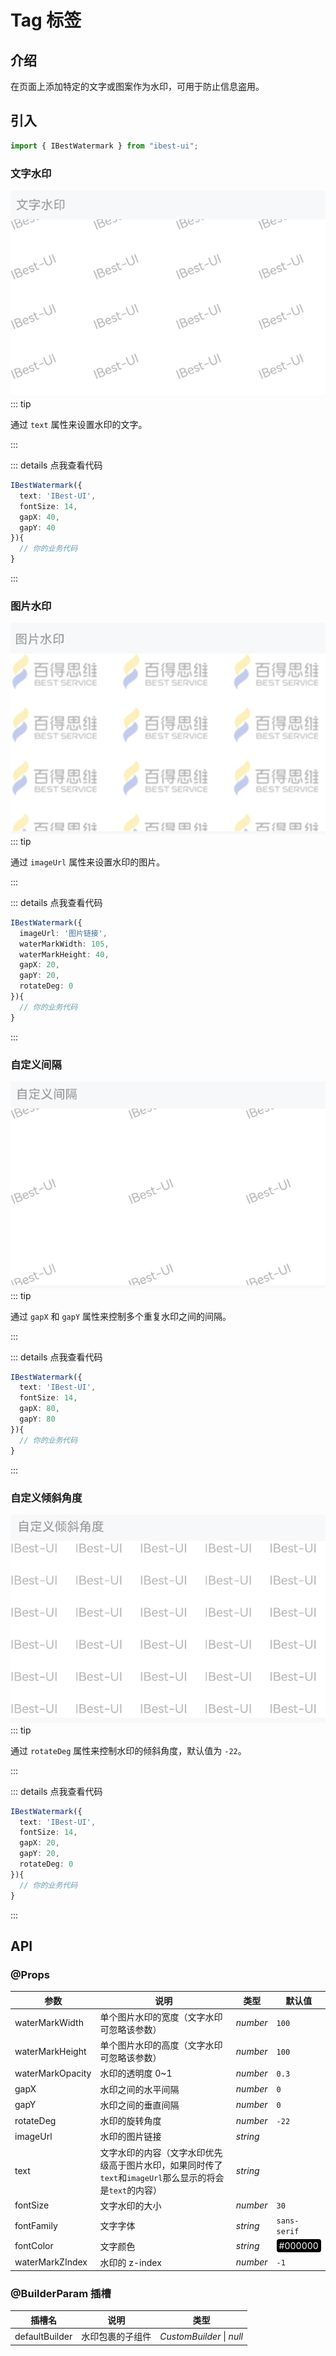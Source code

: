 # Tag 标签

## 介绍

在页面上添加特定的文字或图案作为水印，可用于防止信息盗用。

## 引入

```ts
import { IBestWatermark } from "ibest-ui";
```

### 文字水印

![文字水印](./images/text-watermark.png)
::: tip

通过 `text` 属性来设置水印的文字。

:::

::: details 点我查看代码

```ts
IBestWatermark({
  text: 'IBest-UI',
  fontSize: 14,
  gapX: 40,
  gapY: 40
}){
  // 你的业务代码
}
```

:::

### 图片水印

![图片水印](./images/img-watermark.png)
::: tip

通过 `imageUrl` 属性来设置水印的图片。

:::

::: details 点我查看代码

```ts
IBestWatermark({
  imageUrl: '图片链接',
  waterMarkWidth: 105,
  waterMarkHeight: 40,
  gapX: 20,
  gapY: 20,
  rotateDeg: 0
}){
  // 你的业务代码
}
```

:::

### 自定义间隔

![自定义间隔](./images/gap-watermark.png)
::: tip

通过 `gapX` 和 `gapY` 属性来控制多个重复水印之间的间隔。

:::

::: details 点我查看代码

```ts
IBestWatermark({
  text: 'IBest-UI',
  fontSize: 14,
  gapX: 80,
  gapY: 80
}){
  // 你的业务代码
}
```

:::

### 自定义倾斜角度

![自定义倾斜角度](./images/rotate-watermark.png)
::: tip

通过 `rotateDeg` 属性来控制水印的倾斜角度，默认值为 `-22`。

:::

::: details 点我查看代码

```ts
IBestWatermark({
  text: 'IBest-UI',
  fontSize: 14,
  gapX: 20,
  gapY: 20,
  rotateDeg: 0
}){
  // 你的业务代码
}
```

:::

## API

### @Props

| 参数             | 说明                                                                                                     | 类型     | 默认值                                                                                         |
| ---------------- | -------------------------------------------------------------------------------------------------------- | -------- | ---------------------------------------------------------------------------------------------- |
| waterMarkWidth   | 单个图片水印的宽度（文字水印可忽略该参数）                                                               | _number_ | `100`                                                                                          |
| waterMarkHeight  | 单个图片水印的高度（文字水印可忽略该参数）                                                               | _number_ | `100`                                                                                          |
| waterMarkOpacity | 水印的透明度 0~1                                                                                         | _number_ | `0.3`                                                                                          |
| gapX             | 水印之间的水平间隔                                                                                       | _number_ | `0`                                                                                            |
| gapY             | 水印之间的垂直间隔                                                                                       | _number_ | `0`                                                                                            |
| rotateDeg        | 水印的旋转角度                                                                                           | _number_ | `-22`                                                                                          |
| imageUrl         | 水印的图片链接                                                                                           | _string_ |                                                                                                |
| text             | 文字水印的内容（文字水印优先级高于图片水印，如果同时传了`text`和`imageUrl`那么显示的将会是`text`的内容） | _string_ |                                                                                                |
| fontSize         | 文字水印的大小                                                                                           | _number_ | `30`                                                                                           |
| fontFamily       | 文字字体                                                                                                 | _string_ | `sans-serif`                                                                                   |
| fontColor        | 文字颜色                                                                                                 | _string_ | <div style="padding: 2px 4px; background: #000; color: #fff; border-radius: 4px">#000000</div> |
| waterMarkZIndex  | 水印的 z-index                                                                                           | _number_ | `-1`                                                                                           |

### @BuilderParam 插槽

| 插槽名         | 说明             | 类型                      |
| -------------- | ---------------- | ------------------------- |
| defaultBuilder | 水印包裹的子组件 | _CustomBuilder_ \| _null_ |
